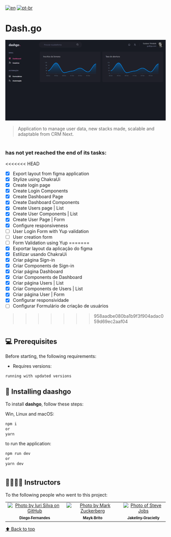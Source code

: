 
[![en](https://img.shields.io/badge/lang-en-critical.svg)](https://github.com/gutoo01/template-ignite-dashgo-04/blob/main/readme.md)
[![pt-br](https://img.shields.io/badge/lang-pt--br-blue.svg)](https://github.com/gutoo01/template-ignite-dashgo-04/blob/main/readme.pt-br.md)

# **Dash.go**

<img src="./dashgo-preview.png" alt="ignews">

>  Application to manage user data, new stacks made, scalable and adaptable from CRM Next.

#

### has not yet reached the end of its tasks:

<<<<<<< HEAD
- [x] Export layout from figma application
- [x] Stylize using ChakraUi
- [x] Create login page
- [x] Create Login Components
- [x] Create Dashboard Page
- [x] Create Dashboard Components
- [x] Create Users page | List
- [x] Create User Components | List
- [x] Create User Page | Form
- [x] Configure responsiveness
- [ ] User Login Form with Yup validation
- [ ] User creation form
- [ ] Form Validation using Yup
=======
- [x] Exportar layout da aplicação do figma
- [x] Estilizar usando ChakraUi
- [x] Criar página Sign-in
- [x] Criar Components de Sign-in
- [x] Criar página Dashboard
- [x] Criar Components de Dashboard
- [x] Criar página Users | List
- [x] Criar Components de Users | List
- [x] Criar página User | Form
- [x] Configurar responsividade
- [ ] Configurar Formulário de criação de usuários
>>>>>>> 958aadbe080ba1b9f3f904adac059d69ec2aaf04

#

## 💻 Prerequisites

Before starting, the following requirements:

- Requires versions:  

```
running with updated versions
```

## 🚀 Installing  **daashgo**

To install **dashgo**, follow these steps:

Win, Linux and macOS:

```
npm i
or
yarn
```

to run the application:

```
npm run dev
or
yarn dev
```

#

## 🫱🏻‍🫲🏽 Instructors

To the following people who went to this project:

<table>
  <tr>
    <td align="center">
      <a href="#">
        <img src="https://github.com/diego3g.png" width="100px;" alt="Photo by Iuri Silva on GitHub"/><br>
        <sub>
          <b>Diego Fernandes</b>
        </sub>
      </a>
    </td>
    <td align="center">
      <a href="#">
        <img src="https://github.com/maykbrito.png" width="100px;" alt="Photo by Mark Zuckerberg"/><br>
        <sub>
          <b>Mayk Brito</b>
        </sub>
      </a>
    </td>
    <td align="center">
      <a href="#">
        <img src="https://github.com/jakeliny.png" width="100px;" alt="Photo of Steve Jobs"/><br>
        <sub>
          <b>Jakeliny Gracielly</b>
        </sub>
      </a>
    </td>
  </tr>
</table>

[⬆ Back to top](#project-name)<br>
